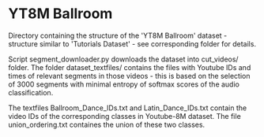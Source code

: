 # YT8M Ballroom
Directory containing the structure of the 'YT8M Ballroom' dataset - structure similar to 'Tutorials Dataset' - see corresponding folder for details.

Script segment_downloader.py downloads the dataset into cut_videos/ folder. The folder dataset_textfiles/ contains the files with Youtube IDs and times of relevant segments in those videos - this is based on the selection of 3000 segments with minimal entropy of softmax scores of the audio classification.

The textfiles Ballroom_Dance_IDs.txt and Latin_Dance_IDs.txt contain the video IDs of the corresponding classes in Youtube-8M dataset. The file union_ordering.txt containes the union of these two classes.

